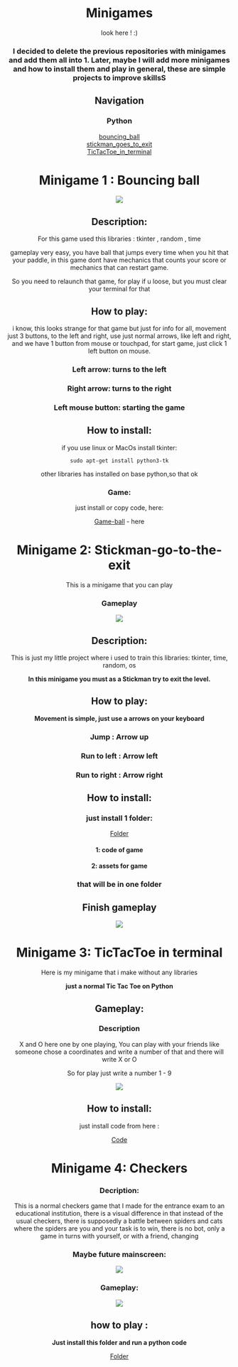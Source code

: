 <div align="center">

# Minigames

look here ! :)

### I decided to delete the previous repositories with minigames and add them all into 1. Later, maybe I will add more minigames and how to install them and play in general, these are simple projects to improve skillsS



## Navigation

### Python

[bouncing_ball](#minigame-1--bouncing-ball) \
[stickman_goes_to_exit](#minigame-2-stickman-go-to-the-exit) \
[TicTacToe_in_terminal](#minigame-3-tictactoe-in-terminal)



# Minigame 1 : Bouncing ball 


<img src="bouncingball/assets/ezgif-2-832d032d81.gif">

## Description:

For this game used this libraries : tkinter , random , time

gameplay very easy, you have ball that jumps every time when you hit that your paddle, in this game dont have mechanics that counts your score or mechanics that can restart game.

So you need to relaunch that game, for play if u loose, but you must clear your terminal for that

## How to play:

 i know, this looks strange for that game but just for info for all, movement just 3 buttons, to the left and right, use just normal arrows, like left and right, and we have 1 button from mouse or touchpad, for start game, just click 1 left button on mouse.

### Left arrow: turns to the left

### Right arrow: turns to the right

### Left mouse button: starting the game


## How to install:

if you use linux or MacOs install tkinter:

    sudo apt-get install python3-tk

other libraries has installed on base python,so that ok

### Game:

just install or copy code, here:

[Game-ball](bouncingball/code/poprigunchik.py) - here



# Minigame 2: Stickman-go-to-the-exit

This is a minigame that you can play 

### Gameplay

<img src="Stickman_go_to_exit/for readme/start.gif">



## Description:

This is just my little project where i used to train this libraries: tkinter, time, random, os

<b> In this minigame you must as a Stickman try to exit the level.

## How to play:

Movement is simple, just use a arrows on your keyboard</b>

### Jump : Arrow up 

### Run to left : Arrow left 

### Run to right : Arrow right


## How to install:

### just install 1 folder: 

[Folder](Stickman_go_to_exit/assets%20and%20code/)

#### 1: code of game

#### 2: assets for game

### that will be in one folder 



## Finish gameplay

<img src="Stickman_go_to_exit/for readme/finish.gif">


# Minigame 3: TicTacToe in terminal


Here is my minigame that i make without any libraries

<b>just a normal Tic Tac Toe on Python</b>


## Gameplay:

### Description
X and O here one by one playing, You can play with your friends like someone chose a coordinates and write a number of that and there will write X or O 

So for play just write a number 1 - 9

<img src="TicTacToe_in_terminal/assets/ezgif-1-3495b86694.gif">

## How to install: 

just install code from here :

[Code](TicTacToe_in_terminal/code/krestiki_noliki.py)


# Minigame 4: Checkers 

### Decription:
This is a normal checkers game that I made for the entrance exam to an educational institution, there is a visual difference in that instead of the usual checkers, there is supposedly a battle between spiders and cats where the spiders are you and your task is to win, there is no bot, only a game in turns with yourself, or with a friend, changing

### Maybe future mainscreen:
<img src="Checkersgame/main lobby .png"></img>

### Gameplay:
<img src="Checkersgame/gaming.gif"></img>


## how to play :

<b>Just install this folder and run a python code</b>

[Folder](/Checkersgame)


</div>